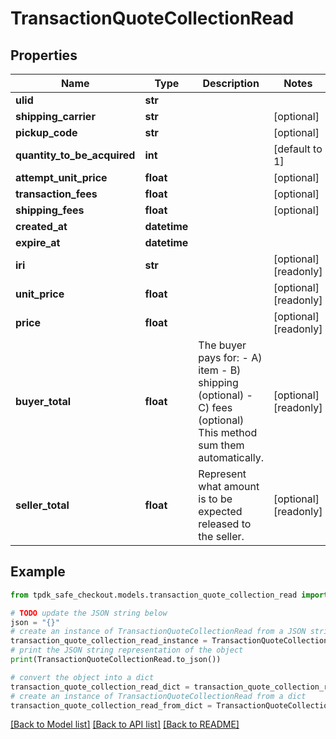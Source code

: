 # TransactionQuoteCollectionRead



## Properties

Name | Type | Description | Notes
------------ | ------------- | ------------- | -------------
**ulid** | **str** |  | 
**shipping_carrier** | **str** |  | [optional] 
**pickup_code** | **str** |  | [optional] 
**quantity_to_be_acquired** | **int** |  | [default to 1]
**attempt_unit_price** | **float** |  | [optional] 
**transaction_fees** | **float** |  | [optional] 
**shipping_fees** | **float** |  | [optional] 
**created_at** | **datetime** |  | 
**expire_at** | **datetime** |  | 
**iri** | **str** |  | [optional] [readonly] 
**unit_price** | **float** |  | [optional] [readonly] 
**price** | **float** |  | [optional] [readonly] 
**buyer_total** | **float** | The buyer pays for:  - A) item  - B) shipping (optional)  - C) fees     (optional) This method sum them automatically. | [optional] [readonly] 
**seller_total** | **float** | Represent what amount is to be expected released to the seller. | [optional] [readonly] 

## Example

```python
from tpdk_safe_checkout.models.transaction_quote_collection_read import TransactionQuoteCollectionRead

# TODO update the JSON string below
json = "{}"
# create an instance of TransactionQuoteCollectionRead from a JSON string
transaction_quote_collection_read_instance = TransactionQuoteCollectionRead.from_json(json)
# print the JSON string representation of the object
print(TransactionQuoteCollectionRead.to_json())

# convert the object into a dict
transaction_quote_collection_read_dict = transaction_quote_collection_read_instance.to_dict()
# create an instance of TransactionQuoteCollectionRead from a dict
transaction_quote_collection_read_from_dict = TransactionQuoteCollectionRead.from_dict(transaction_quote_collection_read_dict)
```
[[Back to Model list]](../README.md#documentation-for-models) [[Back to API list]](../README.md#documentation-for-api-endpoints) [[Back to README]](../README.md)


